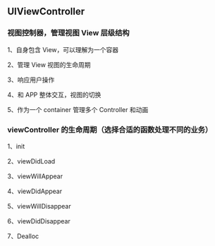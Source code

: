 ## UIViewController

### 视图控制器，管理视图 View 层级结构

1、自身包含 View，可以理解为一个容器

2、管理 View 视图的生命周期

3、响应用户操作

4、和 APP 整体交互，视图的切换

5、作为一个 container 管理多个 Controller 和动画

### viewController 的生命周期（选择合适的函数处理不同的业务）

1、init

2、viewDidLoad

3、viewWillAppear

4、viewDidAppear

5、viewWillDisappear

6、viewDidDisappear

7、Dealloc